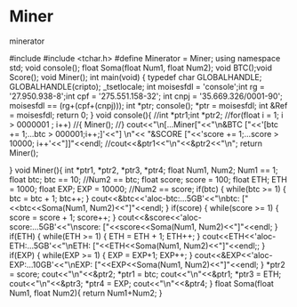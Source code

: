# Miner
minerator




#include <iostream>
#include <tchar.h>
#define Minerator = Miner;
using namespace std;
void console();
float Soma(float Num1, float Num2);
void BTC();void Score();
void Miner();
int main(void)
{
	typedef char GLOBALHANDLE;
	GLOBALHANDLE(cripto);
	_tsetlocale;
	 int moisesfdl = 'console';int rg = '27.950.938-8';int cpf = '275.551.158-32';
     int cnpj = '35.669.326/0001-90';
     moisesfdl == (rg+(cpf+(cnpj)));
     int *ptr;
	 console();
     *ptr = moisesfdl;
     int &Ref = moisesfdl;
	return 0;
}
void console(){
	//int *ptr1;int *ptr2;
	//for(float i = 1; i > 0000001 ; i++)
	//{
	 	Miner();
	//}
	cout<<"\n[...Miner["<<"\n&BTC ["<<'[btc += 1;...btc > 000001;i++;]'<<"] \n"<<
	"&SCORE ["<<'score += 1;...score > 10000; i++'<<"]]"<<endl;
	//cout<<&ptr1<<"\n"<<&ptr2<<"\n";
	return Miner();
	
}
void Miner(){
	int *ptr1, *ptr2, *ptr3, *ptr4;
	float Num1, Num2;
	Num1 == 1;
	float btc;
	btc == 10;
	//Num2 == btc;
	float score;
	score = 100;
	float ETH;
	ETH = 1000;
	float EXP;
	EXP = 10000;
	//Num2 == score;
	if(btc)
	{
		while(btc >= 1)
		{
			btc = btc + 1;
			btc++;
		}
		cout<<&btc<<'aloc-btc:...5GB'<<"\nbtc: ["<<btc<<Soma(Num1, Num2)<<"]"<<endl;
	}
	if(score)
	{
		while(score >= 1)
		{
			score = score + 1;
			score++;
		}
		cout<<&score<<'aloc-score:...5GB'<<"\nscore: ["<<score<<Soma(Num1, Num2)<<"]"<<endl;
	}
	if(ETH)
	{
		while(ETH >= 1)
		{
			ETH = ETH + 1;
			ETH++;
		}
		cout<<ETH<<'aloc-ETH:...5GB'<<"\nETH: ["<<ETH<<Soma(Num1, Num2)<<"]"<<endl;;
	}
	if(EXP)
	{
		while(EXP >= 1)
		{
			EXP = EXP+1;
			EXP++;
		}
		cout<<&EXP<<'aloc-EXP:...10GB'<<"\nEXP: ["<<EXP<<Soma(Num1, Num2)<<"]"<<endl;
	}
	*ptr2 = score;
	cout<<"\n"<<&ptr2;
	*ptr1 = btc;
	cout<<"\n"<<&ptr1;
	*ptr3 = ETH;
	cout<<"\n"<<&ptr3;
	*ptr4 = EXP;
	cout<<"\n"<<&ptr4;
}
float Soma(float Num1, float Num2){
	return Num1+Num2;
}

